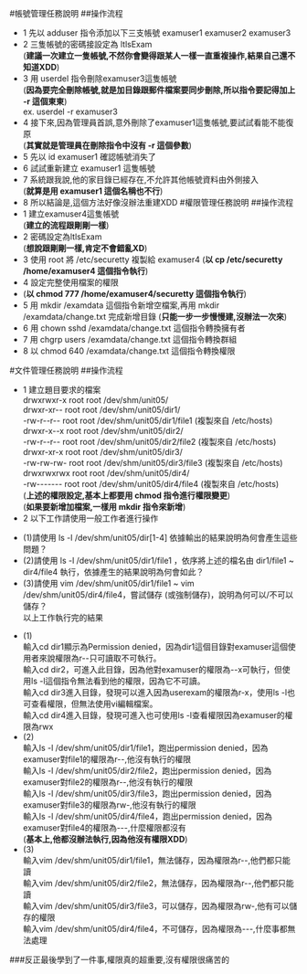 #帳號管理任務說明
##操作流程 
 - 1 先以 adduser  指令添加以下三支帳號 examuser1 examuser2 examuser3
 - 2 三隻帳號的密碼接設定為 ltlsExam  
   (**建議一次建立一隻帳號,不然你會變得跟某人一樣一直重複操作,結果自己還不知道XDD**) 
 - 3 用 userdel  指令刪除examuser3這隻帳號  
   (**因為要完全刪除帳號,就是加目錄跟郵件檔案要同步刪除,所以指令要記得加上 -r 這個東東**)  
   ex. userdel -r examuser3
 - 4 接下來,因為管理員首誤,意外刪除了examuser1這隻帳號,要試試看能不能復原  
   (**其實就是管理員在刪除指令中沒有 -r 這個參數**)
 - 5 先以 id examuser1 確認帳號消失了
 - 6 試試重新建立 examuser1 這隻帳號
 - 7 系統跟我說,他的家目錄已經存在,不允許其他帳號資料由外側接入  
   (**就算是用 examuser1 這個名稱也不行**)
 - 8 所以結論是,這個方法好像沒辦法重建XDD
#權限管理任務說明
##操作流程
 - 1 建立examuser4這隻帳號  
   (**建立的流程跟剛剛一樣**)
 - 2 密碼設定為ltlsExam  
   (**想說跟剛剛一樣,肯定不會錯亂XD**)
 - 3 使用 root 將 /etc/securetty 複製給 examuser4
   (**以 cp /etc/securetty /home/examuser4 這個指令執行**)
 - 4 設定完整使用檔案的權限
 - (**以 chmod 777 /home/examuser4/securetty 這個指令執行**) 
 - 5 用 mkdir /examdata 這個指令新增空檔案,再用 mkdir /examdata/change.txt 完成新增目錄
   (**只能一步一步慢慢建,沒辦法一次來**)
 - 6 用 chown sshd /examdata/change.txt 這個指令轉換擁有者
 - 7 用 chgrp users /examdata/change.txt 這個指令轉換群組
 - 8 以 chmod 640 /examdata/change.txt 這個指令轉換權限
 
#文件管理任務說明
##操作流程
 - 1 建立題目要求的檔案  
   drwxrwxr-x  root root /dev/shm/unit05/  
   drwxr-xr--  root root /dev/shm/unit05/dir1/  
   -rw-r--r--  root root /dev/shm/unit05/dir1/file1 (複製來自 /etc/hosts)  
   drwxr-x--x  root root /dev/shm/unit05/dir2/  
   -rw-r--r--  root root /dev/shm/unit05/dir2/file2 (複製來自 /etc/hosts)  
   drwxr-xr-x  root root /dev/shm/unit05/dir3/  
   -rw-rw-rw-  root root /dev/shm/unit05/dir3/file3 (複製來自 /etc/hosts)  
   drwxrwxrwx  root root /dev/shm/unit05/dir4/  
   -rw-------  root root /dev/shm/unit05/dir4/file4 (複製來自 /etc/hosts)  
  (**上述的權限設定,基本上都要用 chmod 指令進行權限變更**)  
  (**如果要新增加檔案,一樣用 mkdir 指令來新增**)
 - 2 以下工作請使用一般工作者進行操作  
  + (1)請使用 ls -l /dev/shm/unit05/dir[1-4] 依據輸出的結果說明為何會產生這些問題？
  + (2)請使用 ls -l /dev/shm/unit05/dir1/file1 ，依序將上述的檔名由 dir1/file1 ~ dir4/file4 執行，依據產生的結果說明為何會如此？
  + (3)請使用 vim /dev/shm/unit05/dir1/file1 ~ vim /dev/shm/unit05/dir4/file4，嘗試儲存 (或強制儲存)，說明為何可以/不可以儲存？  
   以上工作執行完的結果
  - (1)  
輸入cd dir1顯示為Permission denied，因為dir1這個目錄對examuser這個使用者來說權限為r--只可讀取不可執行。  
輸入cd dir2，可進入此目錄，因為他對examuser的權限為--x可執行，但使用ls -l這個指令無法看到他的權限，因為它不可讀。  
輸入cd dir3進入目錄，發現可以進入因為userexam的權限為r-x，使用ls -l也可查看權限，但無法使用vi編輯檔案。  
輸入cd dir4進入目錄，發現可進入也可使用ls -l查看權限因為examuser的權限為rwx
  - (2)  
輸入ls -l /dev/shm/unit05/dir1/file1，跑出permission denied，因為examuser對file1的權限為r--,他沒有執行的權限   
輸入ls -l /dev/shm/unit05/dir2/file2，跑出permission denied，因為examuser對file2的權限為r--,他沒有執行的權限    
輸入ls -l /dev/shm/unit05/dir3/file3，跑出permission denied，因為examuser對file3的權限為rw-,他沒有執行的權限    
輸入ls -l /dev/shm/unit05/dir4/file4，跑出permission denied，因為examuser對file4的權限為---,什麼權限都沒有  
(**基本上,他都沒辦法執行,因為他沒有權限XDD**)
  - (3)  
輸入vim /dev/shm/unit05/dir1/file1，無法儲存，因為權限為r--,他們都只能讀  
輸入vim /dev/shm/unit05/dir2/file2，無法儲存，因為權限為r--,他們都只能讀  
輸入vim /dev/shm/unit05/dir3/file3，可以儲存，因為權限為rw-,他有可以儲存的權限  
輸入vim /dev/shm/unit05/dir4/file4，不可儲存，因為權限為---,什麼事都無法處理 

###反正最後學到了一件事,權限真的超重要,沒有權限很痛苦的